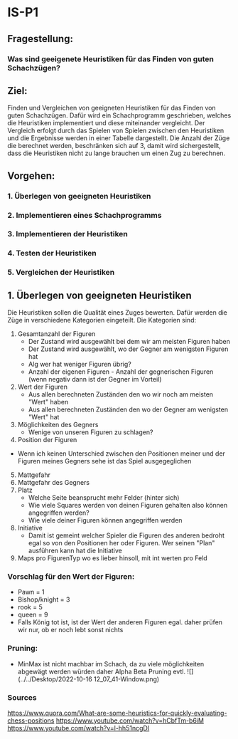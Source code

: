 # IS-P1



## Fragestellung:

### Was sind geeigenete Heuristiken für das Finden von guten Schachzügen?

## Ziel:
Finden und Vergleichen von geeigneten Heuristiken für das Finden von guten Schachzügen.
Dafür wird ein Schachprogramm geschrieben, welches die Heuristiken implementiert und diese miteinander vergleicht.
Der Vergleich erfolgt durch das Spielen von Spielen zwischen den Heuristiken und die Ergebnisse werden in einer Tabelle dargestellt.
Die Anzahl der Züge die berechnet werden, beschränken sich auf 3, damit wird sichergestellt, dass die Heuristiken nicht zu lange brauchen um einen Zug zu berechnen.


## Vorgehen:
### 1. Überlegen von geeigneten Heuristiken
### 2. Implementieren eines Schachprogramms
### 3. Implementieren der Heuristiken
### 4. Testen der Heuristiken
### 5. Vergleichen der Heuristiken

## 1. Überlegen von geeigneten Heuristiken

Die Heuristiken sollen die Qualität eines Zuges bewerten. Dafür werden die Züge in verschiedene Kategorien eingeteilt. Die Kategorien sind:
1. Gesamtanzahl der Figuren
   - Der Zustand wird ausgewählt bei dem wir am meisten Figuren haben
   - Der Zustand wird ausgewählt, wo der Gegner am wenigsten Figuren hat
   - Alg wer hat weniger Figuren übrig?
   - Anzahl der eigenen Figuren - Anzahl der gegnerischen Figuren (wenn negativ dann ist der Gegner im Vorteil)
2. Wert der Figuren
   - Aus allen berechneten Zuständen den wo wir noch am meisten "Wert" haben
   - Aus allen berechneten Zuständen den wo der Gegner am wenigsten "Wert" hat
3. Möglichkeiten des Gegners
   - Wenige von unseren Figuren zu schlagen?
4. Position der Figuren
  - Wenn ich keinen Unterschied zwischen den Positionen meiner und der Figuren meines Gegners sehe ist das Spiel ausgegeglichen
5. Mattgefahr 
6. Mattgefahr des Gegners 
7. Platz
   - Welche Seite beansprucht mehr Felder (hinter sich)
   - Wie viele Squares werden von deinen Figuren gehalten also können angegriffen werden?
   - Wie viele deiner Figuren können angegriffen werden
8. Initiative
   - Damit ist gemeint welcher Spieler die Figuren des anderen bedroht egal so von den Positionen her oder Figuren. Wer seinen "Plan" ausführen kann hat die Initiative
9. Maps pro FigurenTyp wo es lieber hinsoll, mit int werten pro Feld

### Vorschlag für den Wert der Figuren:
- Pawn = 1
- Bishop/knight = 3
- rook = 5
- queen = 9
- Falls König tot ist, ist der Wert der anderen Figuren egal. daher prüfen wir nur, ob er noch lebt sonst nichts

### Pruning:
- MinMax ist nicht machbar im Schach, da zu viele möglichkeiten abgewägt werden würden
daher Alpha Beta Pruning evtl.
![](../../Desktop/2022-10-16 12_07_41-Window.png)
### Sources
https://www.quora.com/What-are-some-heuristics-for-quickly-evaluating-chess-positions
https://www.youtube.com/watch?v=hCbfTm-b6iM
https://www.youtube.com/watch?v=l-hh51ncgDI
